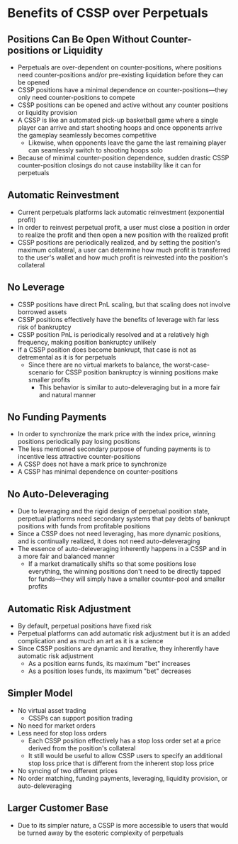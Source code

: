 # Benefits of CSSP over Perpetuals

## Positions Can Be Open Without Counter-positions or Liquidity

* Perpetuals are over-dependent on counter-positions, where positions need counter-positions and/or pre-existing liquidation before they can be opened
* CSSP positions have a minimal dependence on counter-positions—they only need counter-positions to compete
* CSSP positions can be opened and active without any counter positions or liquidity provision
* A CSSP is like an automated pick-up basketball game where a single player can arrive and start shooting hoops and once opponents arrive the gameplay seamlessly becomes competitive
  * Likewise, when opponents leave the game the last remaining player can seamlessly switch to shooting hoops solo
* Because of minimal counter-position dependence, sudden drastic CSSP counter-position closings do not cause instability like it can for perpetuals

## Automatic Reinvestment

* Current perpetuals platforms lack automatic reinvestment (exponential profit)
* In order to reinvest perpetual profit, a user must close a position in order to realize the profit and then open a new position with the realized profit
* CSSP positions are periodically realized, and by setting the position's maximum collateral, a user can determine how much profit is transferred to the user's wallet and how much profit is reinvested into the position's collateral

## No Leverage

* CSSP positions have direct PnL scaling, but that scaling does not involve borrowed assets
* CSSP positions effectively have the benefits of leverage with far less risk of bankruptcy
* CSSP position PnL is periodically resolved and at a relatively high frequency, making position bankruptcy unlikely
* If a CSSP position does become bankrupt, that case is not as detremental as it is for perpetuals
  * Since there are no virtual markets to balance, the worst-case-scenario for CSSP position bankruptcy is winning positions make smaller profits
    * This behavior is similar to auto-deleveraging but in a more fair and natural manner

## No Funding Payments

* In order to synchronize the mark price with the index price, winning positions periodically pay losing positions
* The less mentioned secondary purpose of funding payments is to incentive less attractive counter-positions
* A CSSP does not have a mark price to synchronize
* A CSSP has minimal dependence on counter-positions

## No Auto-Deleveraging

* Due to leveraging and the rigid design of perpetual position state, perpetual platforms need secondary systems that pay debts of bankrupt positions with funds from profitable positions
* Since a CSSP does not need leveraging, has more dynamic positions, and is continually realized, it does not need auto-deleveraging
* The essence of auto-deleveraging inherently happens in a CSSP and in a more fair and balanced manner
  * If a market dramatically shifts so that some positions lose everything, the winning positions don't need to be directly tapped for funds—they will simply have a smaller counter-pool and smaller profits

## Automatic Risk Adjustment

* By default, perpetual positions have fixed risk
* Perpetual platforms can add automatic risk adjustment but it is an added complication and as much an art as it is a science
* Since CSSP positions are dynamic and iterative, they inherently have automatic risk adjustment
  * As a position earns funds, its maximum "bet" increases
  * As a position loses funds, its maximum "bet" decreases

## Simpler Model

* No virtual asset trading
  * CSSPs can support position trading
* No need for market orders
* Less need for stop loss orders
  * Each CSSP position effectively has a stop loss order set at a price derived from the position's collateral
  * It still would be useful to allow CSSP users to specify an additional stop loss price that is different from the inherent stop loss price
* No syncing of two different prices
* No order matching, funding payments, leveraging, liquidity provision, or auto-deleveraging

## Larger Customer Base

* Due to its simpler nature, a CSSP is more accessible to users that would be turned away by the esoteric complexity of perpetuals
